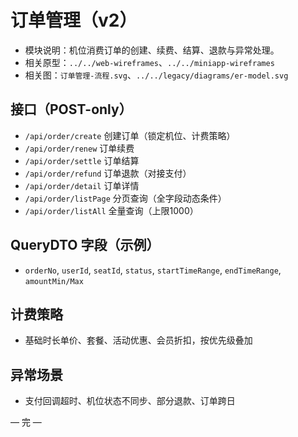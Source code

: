 # 订单管理（v2）

- 模块说明：机位消费订单的创建、续费、结算、退款与异常处理。
- 相关原型：`../../web-wireframes`、`../../miniapp-wireframes`
- 相关图：`订单管理-流程.svg`、`../../legacy/diagrams/er-model.svg`

## 接口（POST-only）
- `/api/order/create` 创建订单（锁定机位、计费策略）
- `/api/order/renew` 订单续费
- `/api/order/settle` 订单结算
- `/api/order/refund` 订单退款（对接支付）
- `/api/order/detail` 订单详情
- `/api/order/listPage` 分页查询（全字段动态条件）
- `/api/order/listAll` 全量查询（上限1000）

## QueryDTO 字段（示例）
- `orderNo`, `userId`, `seatId`, `status`, `startTimeRange`, `endTimeRange`, `amountMin/Max`

## 计费策略
- 基础时长单价、套餐、活动优惠、会员折扣，按优先级叠加

## 异常场景
- 支付回调超时、机位状态不同步、部分退款、订单跨日

— 完 —